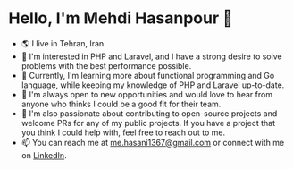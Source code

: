 # Hello, I'm Mehdi Hasanpour 👋

- 🌎 I live in Tehran, Iran.
- 👀 I'm interested in PHP and Laravel, and I have a strong desire to solve problems with the best performance possible.
- 🌱 Currently, I'm learning more about functional programming and Go language, while keeping my knowledge of PHP and Laravel up-to-date.
- 💼 I'm always open to new opportunities and would love to hear from anyone who thinks I could be a good fit for their team.
- 🤝 I'm also passionate about contributing to open-source projects and welcome PRs for any of my public projects. If you have a project that you think I could help with, feel free to reach out to me.
- 📫 You can reach me at [me.hasani1367@gmail.com](mailto:me.hasani1367@gmail.com) or connect with me on [LinkedIn](https://www.linkedin.com/in/mehdi-hasanpur-php-programmer-web-developer/).
